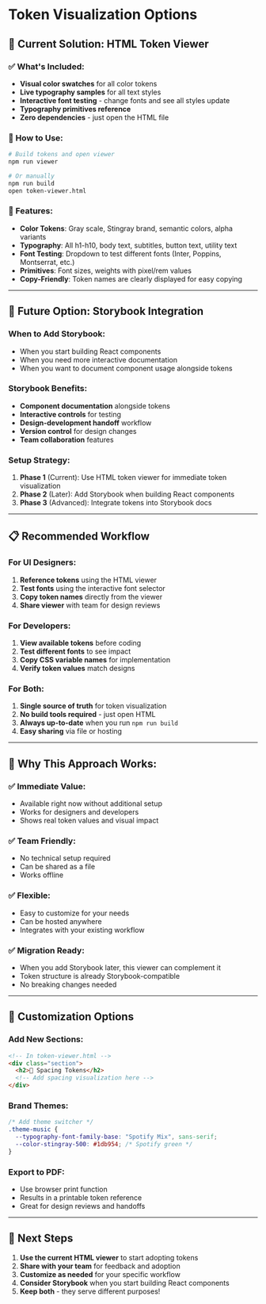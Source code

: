 # Token Visualization Options

## 🎯 **Current Solution: HTML Token Viewer**

### **✅ What's Included:**

- **Visual color swatches** for all color tokens
- **Live typography samples** for all text styles
- **Interactive font testing** - change fonts and see all styles update
- **Typography primitives reference**
- **Zero dependencies** - just open the HTML file

### **🚀 How to Use:**

```bash
# Build tokens and open viewer
npm run viewer

# Or manually
npm run build
open token-viewer.html
```

### **🎨 Features:**

- **Color Tokens**: Gray scale, Stingray brand, semantic colors, alpha variants
- **Typography**: All h1-h10, body text, subtitles, button text, utility text
- **Font Testing**: Dropdown to test different fonts (Inter, Poppins, Montserrat, etc.)
- **Primitives**: Font sizes, weights with pixel/rem values
- **Copy-Friendly**: Token names are clearly displayed for easy copying

---

## 🔮 **Future Option: Storybook Integration**

### **When to Add Storybook:**

- When you start building React components
- When you need more interactive documentation
- When you want to document component usage alongside tokens

### **Storybook Benefits:**

- **Component documentation** alongside tokens
- **Interactive controls** for testing
- **Design-development handoff** workflow
- **Version control** for design changes
- **Team collaboration** features

### **Setup Strategy:**

1. **Phase 1** (Current): Use HTML token viewer for immediate token visualization
2. **Phase 2** (Later): Add Storybook when building React components
3. **Phase 3** (Advanced): Integrate tokens into Storybook docs

---

## 📋 **Recommended Workflow**

### **For UI Designers:**

1. **Reference tokens** using the HTML viewer
2. **Test fonts** using the interactive font selector
3. **Copy token names** directly from the viewer
4. **Share viewer** with team for design reviews

### **For Developers:**

1. **View available tokens** before coding
2. **Test different fonts** to see impact
3. **Copy CSS variable names** for implementation
4. **Verify token values** match designs

### **For Both:**

1. **Single source of truth** for token visualization
2. **No build tools required** - just open HTML
3. **Always up-to-date** when you run `npm run build`
4. **Easy sharing** via file or hosting

---

## 🎯 **Why This Approach Works:**

### **✅ Immediate Value:**

- Available right now without additional setup
- Works for designers and developers
- Shows real token values and visual impact

### **✅ Team Friendly:**

- No technical setup required
- Can be shared as a file
- Works offline

### **✅ Flexible:**

- Easy to customize for your needs
- Can be hosted anywhere
- Integrates with your existing workflow

### **✅ Migration Ready:**

- When you add Storybook later, this viewer can complement it
- Token structure is already Storybook-compatible
- No breaking changes needed

---

## 🔧 **Customization Options**

### **Add New Sections:**

```html
<!-- In token-viewer.html -->
<div class="section">
  <h2>🔳 Spacing Tokens</h2>
  <!-- Add spacing visualization here -->
</div>
```

### **Brand Themes:**

```css
/* Add theme switcher */
.theme-music {
  --typography-font-family-base: "Spotify Mix", sans-serif;
  --color-stingray-500: #1db954; /* Spotify green */
}
```

### **Export to PDF:**

- Use browser print function
- Results in a printable token reference
- Great for design reviews and handoffs

---

## 🚀 **Next Steps**

1. **Use the current HTML viewer** to start adopting tokens
2. **Share with your team** for feedback and adoption
3. **Customize as needed** for your specific workflow
4. **Consider Storybook** when you start building React components
5. **Keep both** - they serve different purposes!
